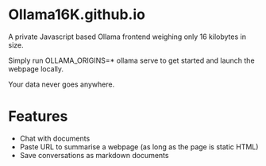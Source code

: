 # Ollama16K.github.io

A private Javascript based Ollama frontend weighing only 16 kilobytes in size. 

Simply run OLLAMA_ORIGINS=* ollama serve to get started and launch the webpage locally.

Your data never goes anywhere.

# Features

- Chat with documents
- Paste URL to summarise a webpage (as long as the page is static HTML)
- Save conversations as markdown documents
